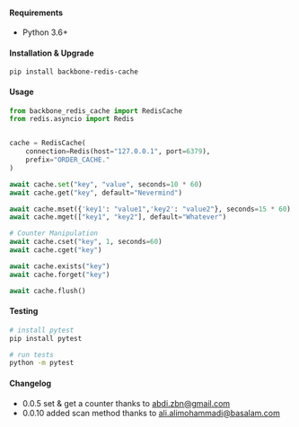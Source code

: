 #### Requirements

- Python 3.6+

#### Installation & Upgrade

```shell
pip install backbone-redis-cache
```

#### Usage

```python
from backbone_redis_cache import RedisCache
from redis.asyncio import Redis


cache = RedisCache(
    connection=Redis(host="127.0.0.1", port=6379),
    prefix="ORDER_CACHE."
)

await cache.set("key", "value", seconds=10 * 60)
await cache.get("key", default="Nevermind")

await cache.mset({'key1': "value1",'key2': "value2"}, seconds=15 * 60)
await cache.mget(["key1", "key2"], default="Whatever")

# Counter Manipulation
await cache.cset("key", 1, seconds=60)
await cache.cget("key")

await cache.exists("key")
await cache.forget("key")

await cache.flush()
```

#### Testing

```bash
# install pytest
pip install pytest

# run tests
python -m pytest
```

#### Changelog
- 0.0.5 set & get a counter thanks to abdi.zbn@gmail.com
- 0.0.10 added scan method thanks to ali.alimohammadi@basalam.com
